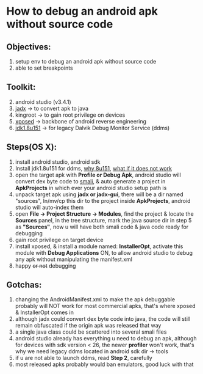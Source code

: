 # How to debug an android apk without source code
## Objectives:

1. setup env to debug an android apk without source code
2. able to set breakpoints

## Toolkit:

2. android studio (v3.4.1)
3. [jadx](https://github.com/skylot/jadx) -> to convert apk to java
4. kingroot -> to gain root privilege on devices
5. [xposed](https://repo.xposed.info/) -> backbone of android reverse engineering
6. [jdk1.8u151](https://www.oracle.com/technetwork/java/javase/downloads/java-archive-javase8-2177648.html) -> for legacy Dalvik Debug Monitor Service (ddms)

## Steps(OS X):

1. install android studio, android sdk
2. Install jdk1.8u151 for ddms, [why 8u151](https://stackoverflow.com/questions/47089757/android-device-monitor-freezes-on-mac-os-x), [what if it does not work](https://gist.github.com/sshnakamoto/074b5428a25b467e4402d97ded02be9d)
3. open the target apk with **Profile or Debug Apk**, android studio will convert dex byte code to [smali](https://github.com/JesusFreke/smali), & auto generate a project in **ApkProjects** in which ever your android studio setup path is
4. unpack target apk using **jadx or jadx-gui**, there will be a dir named "sources", ln/mv/cp this dir to the project inside **ApkProjects**, android studio will auto-index them
5. open **File -> Project Structure -> Modules**, find the project & locate the **Sources** panel, in the tree structure, mark the java source dir in step 5 as **"Sources"**, now u will have both smali code & java code ready for debugging
6. gain root privilege on target device
7. install xposed, & install a module named: **InstallerOpt**, activate this module with **Debug Applications** ON, to allow android studio to debug any apk without manipulating the manifest.xml
8. happy ~~or not~~ debugging 

## Gotchas:

1. changing the AndroidManifest.xml to make the apk debuggable probably will NOT work for most commercial apks, that's where xposed & InstallerOpt comes in
2. although jadx could convert dex byte code into java, the code will still remain obfuscated if the origin apk was released that way
3. a single java class could be scattered into several smali files
4. android studio already has everything u need to debug an apk, although for devices with sdk version <  26, the newer **profiler** won't work, that's why we need legacy ddms located in android sdk dir -> tools
5. if u are not able to launch ddms, read **Step 2**, carefully
6. most released apks probably would ban emulators, good luck with that